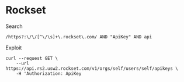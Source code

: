 # Rockset

Search

```
/https?:\/\/[^\/\s]+\.rockset\.com/ AND "ApiKey" AND api
```

Exploit

```
curl --request GET \
    --url https://api.rs2.usw2.rockset.com/v1/orgs/self/users/self/apikeys \
    -H 'Authorization: ApiKey
```
